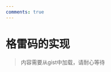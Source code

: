```yaml
---
comments: true
---
```

# 格雷码的实现
<style>
/* https://github.com/lonekorean/gist-syntax-themes */
@import url('https://cdn.rawgit.com/lonekorean/gist-syntax-themes/b737b139/stylesheets/tomorrow-night.css');
</style>

> 内容需要从gist中加载，请耐心等待  
<script src="https://gist.github.com/Ohto-Ai/dfd05fa750b924f87b07f4b2c5c3906a.js"></script>